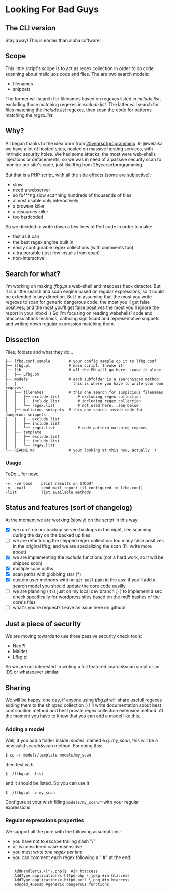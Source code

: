 # Looking For Bad Guys

## The CLI version

Stay away! This is earlier than alpha software!

## Scope

This little script's scope is to act as regex collection in order to do
code scanning about maliciuos code and files.
The are two search models:

* filenames
* snippets

The former will search for filenames based on regexes listed in _include.list_,
excluding those matching regexes in _exclude.list_. The latter will search for
files matching the _include.list_ regexes, than scan the code for patterns 
matching the _regex.list_.

## Why?

All began thanks to the idea born from [25yearsofprogramming](http://25yearsofprogramming.com/php/findmaliciouscode.htm).
In @welaika we have a lot of hosted sites, hosted on massive hosting services, 
with intrinsic security holes. We had some attacks, the most were web-shells
injections or defacements; so we was in need of a passive security scan to monitor
our site's code, just like lfbg from 25yearsofprogramming.

But that is a PHP script, with all the side effects (some are subjective):

* slow
* need a webserver
* so fu***ng slow scanning hundreds of thousends of files
* almost usable only interactively
* a browser killer
* a resources killer
* too hardcoded

So we decided to write down a few lines of Perl code in order to make:

* fast as it can
* the best regex engine built in
* easily configurable regex collections (with comments too)
* ultra portable (just few installs from cpan)
* non-interactive

## Search for what?

I'm working on making _lfbg.pl_ a web-shell and htaccess hack detector. But it
is a little search and scan engine based on regular expressions, so it could
be extended in any direction.
But I'm assuming that the most you write regexes to scan for generic dangerous
code, the most you'll get false positives; and the most you'll get false positives
the most you'll ignore the report in your inbox! :)
So I'm focusing on reading webshells' code and htaccess attack technics, cathcing
significant and representative snippets and writing down regular expression
matching them.

## Dissection

Files, folders and what they do...

    ├── lfbg.conf.sample        # your config sample cp it to lfbg.conf
    ├── lfbg.pl                 # main script. Invoke it!
    ├── lib                     # all the PM will go here. Leave it alone
    │   ├── Lfbg.pm
    ├── models                  # each subfolder is a search&scan method
    |   |                         this is where you have to write your own regexes!
    │   ├── filenames           # this one search for suspicious filenames
    │   │   ├── exclude.list        # excluding regex collection
    │   │   ├── include.list        # including regex collection
    │   │   └── regex.list          # not used here...see below
    │   ├── malicious-snippets  # this one search inside code for dangerous snippets
    │   │   ├── exclude.list
    │   │   ├── include.list
    │   │   └── regex.list          # code pattern matching regexes
    │   ├── template
    │   │   ├── exclude.list
    │   │   ├── include.list
    │   │   └── regex.list
    └── README.md               # your looking at this now, actually :)

### Usage

ToDo... for now:

    -v, -verbose    print results on STDOUT
    -m, -mail       send mail report (if configured in lfbg.conf)
    -list           list available methods

## Status and features (sort of changelog)

At the moment we are working (slowly) on the script in this way:

- [x] we run it on our backup server: backups in the night, sec scanning during the
day on the backed up files
- [ ] we are refactoring the shipped regex collection: too many false positives in
the original lfbg; and we are specializing the scan (I'll write more about)
- [x] we are implementing the _exclude_ functions (not a hard work, so it will be
shipped soon)
- [x] multiple scan paths
- [x] scan paths with globbing star (*)
- [x] custom user methods with no ```git pull``` pain in the ass: if you'll add a search
model you should update the core code easilly
- [ ] we are planning (it is just on my local dev branch ;) ) to implement a sec
check specifically for wordpress sites based on the md5 hashes of the core's files
- [ ] what's you're request? Leave an issue here on github!

## Just a piece of security

We are moving towards to use three passive security check tools:

* NeoPI
* Maldet
* Lfbg.pl

So we are not interested in writing a full featured search&scan script or an
IDS or whatsoever similar.

## Sharing

We will be happy, one day, if anyone using _lfbg.pl_ will share usefull regexes
adding them to the shipped collection :)
I'll write documentation about best contribuition method and best private regex
collection extension method. At the moment you have to know that you can add a
model like this...

### Adding a model

Well, if you add a folder inside _models_, named e.g. _my_scan_, this will be a
new valid search&scan method. For doing this:

    $ cp -r models/template models/my_scan

then test with

    $ ./lfbg.pl -list

and it should be listed. So you can use it

    $ ./lfbg.pl -v my_scan

Configure at your wish filling ```models/my_scan/*``` with your regular expressions

### Regular expressions properties

We support all the pcre with the following assumptions:

* you have not to escape trailing slash "/"
* all is considered case-insensitive
* you must write *one regex per line*
* you can comment each regex following a " #" at the end:


```

    AddHandler\s.+[^\.php]$  #in htaccess
    AddType application/x-httpd-php \.jpeg #in htaccess
    AddType application/x-httpd-perl \.png #in htaccess
    edoced_46esab #generic dangerous functions

```
